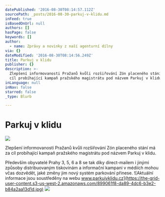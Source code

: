```yaml
---
datePublished: '2016-08-30T08:14:57.112Z'
sourcePath: _posts/2016-08-30-parkuj-v-klidu.md
inFeed: true
isBasedOnUrl: null
authors: []
hasPage: false
keywords: []
author:
  - name: Zprávy a novinky z naší agenturní dílny
via: {}
dateModified: '2016-08-30T08:14:56.249Z'
title: Parkuj v klidu
publisher: {}
description: >-
  Zlepšení informovanosti Pražanů kvůli rozšiřování Zón placeného stání má za
  cíl probíhající kampaň pražského magistrátu pod názvem Parkuj v klidu. 
inLanguage: null
inNav: false
starred: false
_type: Blurb

---
```

# Parkuj v klidu
![](https://the-grid-user-content.s3-us-west-2.amazonaws.com/ee35b77c-5415-4277-859a-7aa832c83244.jpg)

Zlepšení informovanosti Pražanů kvůli rozšiřování Zón placeného stání má za cíl probíhající kampaň pražského magistrátu pod názvem Parkuj v klidu. 

Především obyvatelé Prahy 3, 5, 6 a 8 se tak díky direct-mailem i jinými způsoby distribuovaným tiskovinám a informační kampani v médiích mohou včas dozvědět, jaké změny jim nový systém parkování přinese.
![Aktuální informace jsou soustředěny na webu www.parkujvklidu.cz](https://the-grid-user-content.s3-us-west-2.amazonaws.com/899061f8-da89-4dc6-b3e2-b84a2aa13d1d.jpg)
![](https://the-grid-user-content.s3-us-west-2.amazonaws.com/ec53e7b8-454d-4323-84e7-96269efabb64.jpg)